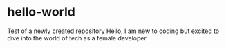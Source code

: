# hello-world
Test of a newly created repository
Hello, I am new to coding but excited to dive into the world of tech as a female developer
 
